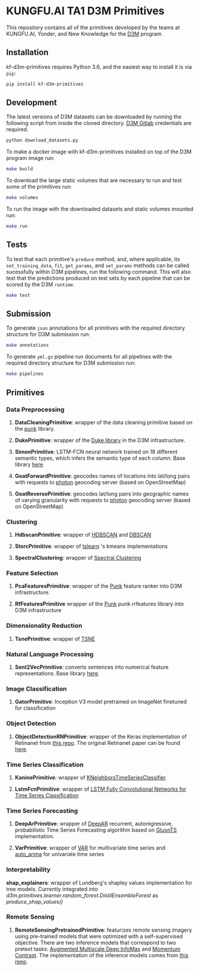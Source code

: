 # KUNGFU.AI TA1 D3M Primitives

This repository contains all of the primitives developed by the teams at KUNGFU.AI, Yonder, and New Knowledge for the [D3M](https://www.darpa.mil/program/data-driven-discovery-of-models) program. 

## Installation

kf-d3m-primitives requires Python 3.6, and the easiest
way to install it is via `pip`:

```bash
pip install kf-d3m-primitives
```

## Development

The latest versions of D3M datasets can be downloaded by running the following script from inside the cloned directory. [D3M Gitlab](https://gitlab.com/datadrivendiscovery/d3m) credentials are required. 

```bash
python download_datasets.py
```

To make a docker image with kf-d3m-primitives installed on top of the D3M program image run:

```bash
make build
```

To download the large static volumes that are necessary to run and test some of the primitives run:

```bash
make volumes
```

To run the image with the downloaded datasets and static volumes mounted run:

```bash
make run
```

## Tests

To test that each primitive's `produce` method, and, where applicable, its `set_training_data`, `fit`, `get_params`, and `set_params` methods can be called sucessfully within D3M pipelines, run the following command. This will also test that the predictions produced on test sets by each pipeline that can be scored by the D3M `runtime`. 

```bash
make test
```

## Submission

To generate `json` annotations for all primitives with the required directory structure for D3M submission run:

```bash
make annotations
```

To generate `yml.gz` pipeline run documents for all pipelines with the required directory structure for D3M submission run:

```bash
make pipelines
```

## Primitives

### Data Preprocessing

1. **DataCleaningPrimitive**: wrapper of the data cleaning primitive based on the [punk](https://github.com/NewKnowledge/punk) library.

2. **DukePrimitive**: wrapper of the [Duke library](https://github.com/uncharted-distil/duke) in the D3M infrastructure.

3. **SimonPrimitive**: LSTM-FCN neural network trained on 18 different semantic types, which infers the semantic type of each column. Base library [here](https://github.com/uncharted-distil/simon)

4. **GoatForwardPrimitive**: geocodes names of locations into lat/long pairs with requests to [photon](https://github.com/komoot/photon) geocoding server (based on OpenStreetMap)

5. **GoatReversePrimitive**: geocodes lat/long pairs into geographic names of varying granularity with requests to [photon](https://github.com/komoot/photon) geocoding server (based on OpenStreetMap)

### Clustering

1. **HdbscanPrimitive**: wrapper of [HDBSCAN](https://hdbscan.readthedocs.io/en/latest/index.html) and [DBSCAN](https://scikit-learn.org/stable/modules/generated/sklearn.cluster.DBSCAN.html)

2. **StorcPrimitive**: wrapper of [tslearn](https://tslearn.readthedocs.io/en/stable/index.html) 's kmeans implementations

3. **SpectralClustering**: wrapper of [Spectral Clustering](https://scikit-learn.org/stable/modules/generated/sklearn.cluster.SpectralClustering.html)

### Feature Selection

1. **PcaFeaturesPrimitive**: wrapper of the [Punk](https://github.com/NewKnowledge/punk) feature ranker into D3M infrastructure.

2. **RfFeaturesPrimitive** wrapper of the [Punk](https://github.com/NewKnowledge/punk) punk rrfeatures library into D3M infrastructure

### Dimensionality Reduction

1. **TsnePrimitive**: wrapper of [TSNE](https://scikit-learn.org/stable/modules/generated/sklearn.manifold.TSNE.html)

### Natural Language Processing

1. **Sent2VecPrimitive**: converts sentences into numerical feature representations. Base library [here](https://github.com/uncharted-distil/nk-sent2vec).

### Image Classification

1. **GatorPrimitive**: Inception V3 model pretrained on ImageNet finetuned for classification

### Object Detection

1. **ObjectDetectionRNPrimitive**: wrapper of the Keras implementation of Retinanet from [this repo](https://github.com/fizyr/keras-retinanet). The original Retinanet paper can be found [here](https://arxiv.org/abs/1708.02002).

### Time Series Classification

1. **KaninePrimitive**: wrapper of [KNeighborsTimeSeriesClassifier](https://tslearn.readthedocs.io/en/latest/gen_modules/neighbors/tslearn.neighbors.KNeighborsTimeSeriesClassifier.html#tslearn.neighbors.KNeighborsTimeSeriesClassifier)

2. **LstmFcnPrimitive**: wrapper of [LSTM Fully Convolutional Networks for Time Series Classification](https://github.com/houshd/LSTM-FCN)

### Time Series Forecasting

1. **DeepArPrimitive**: wrapper of [DeepAR](https://arxiv.org/abs/1704.04110) recurrent, autoregressive, probabilistic Time Series Forecasting algorithm based on [GluonTS](https://github.com/awslabs/gluon-ts) implementation.

2. **VarPrimitive**: wrapper of [VAR](https://www.statsmodels.org/dev/vector_ar.html) for multivariate time series and [auto_arima](http://alkaline-ml.com/pmdarima/0.9.0/modules/generated/pyramid.arima.auto_arima.html) for univariate time series

### Interpretability

**shap_explainers**: wrapper of Lundberg's shapley values implementation for tree models. Currently integrated into *d3m.primitives.learner.random_forest.DistilEnsembleForest* as *produce_shap_values()*

### Remote Sensing

1. **RemoteSensingPretrainedPrimitive**: featurizes remote sensing imagery using pre-trained models that were optimized with a self-supervised objective. There are two inference models that correspond to two pretext tasks: [Augmented Multiscale Deep InfoMax](https://arxiv.org/abs/1906.00910) and [Momentum Contrast](https://arxiv.org/abs/1911.05722). The implementation of the inference models comes from [this repo](git+https://github.com/cfld/rs_pretrained#egg=rsp).

